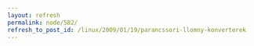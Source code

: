 ```yaml
---
layout: refresh
permalink: node/582/
refresh_to_post_id: /linux/2009/01/19/parancssori-llomny-konverterek
---
```

